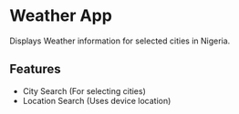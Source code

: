 # Weather App

Displays Weather information for selected cities in Nigeria.

## Features
- City Search (For selecting cities)
- Location Search (Uses device location)
